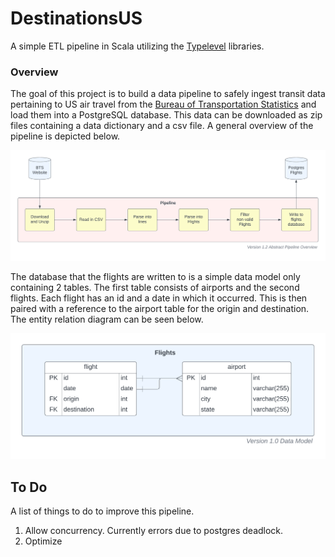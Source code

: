 # DestinationsUS
A simple ETL pipeline in Scala utilizing the [Typelevel](https://typelevel.org) libraries.

### Overview

The goal of this project is to build a data pipeline to safely ingest transit data pertaining to US air travel from the [Bureau of Transportation Statistics](https://transtats.bts.gov) and load them into a PostgreSQL database. This data can be downloaded as zip files containing a data dictionary and a csv file. A general overview of the pipeline is depicted below.

![abstract dataflow diagram](resources/documentation/pipeline_overview_diagram.png)

The database that the flights are written to is a simple data model only containing 2 tables. The first table consists of airports and the second flights. Each flight has an id and a date in which it occurred. This is then paired with a reference to the airport table for the origin and destination. The entity relation diagram can be seen below.

![erd](resources/documentation/erd.png)

## To Do
A list of things to do to improve this pipeline.
1. Allow concurrency. Currently errors due to postgres deadlock.
2. Optimize